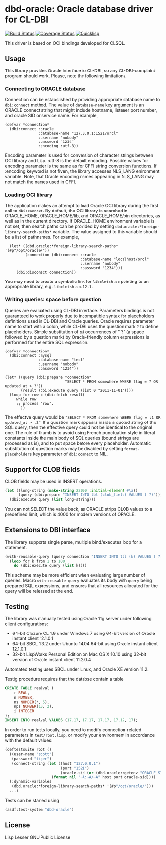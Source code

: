 # dbd-oracle: Oracle database driver for CL-DBI

[![Build Status](https://travis-ci.org/sergadin/dbd-oracle.svg?branch=master)](https://travis-ci.org/sergadin/dbd-oracle)
[![Coverage Status](https://coveralls.io/repos/github/sergadin/dbd-oracle/badge.svg?branch=master)](https://coveralls.io/github/sergadin/dbd-oracle?branch=master)
[![Quicklisp](http://quickdocs.org/badge/dbd-oracle.svg)](http://quickdocs.org/dbd-oracle/)

This driver is based on OCI bindings developed for CLSQL.

## Usage

This library provides Oracle interface to CL-DBI, so any
CL-DBI-complaint program should work. Please, note the following
limitations.

### Connecting to ORACLE database

Connection can be estabslished by providing appropriate database name
to `dbi:connect` method. The value of `database-name` key argument is an
ORACLE connect string that might include hostname, listener port
number, and oracle SID or service name. For example,

```common-lisp
(defvar *connection*
  (dbi:connect :oracle
               :database-name "127.0.0.1:1521/orcl"
               :username "nobody"
               :password "1234"
               :encoding :utf-8))
```

Encoding parameter is used for conversion of character strings between
OCI library and Lisp. :utf-8 is the default encoding. Possible values
for encoding parameter is the same as for CFFI string conversion
functions. If :encoding keyword is not fiven, the library accesses
NLS_LANG enironment variable. Note, that Oracle encoding names
appearing in NLS_LANG may not match the names used in CFFI.


### Loading OCI library

The application makes an attempt to load Oracle OCI library during the
first call to `dbi:connect`. By default, the OCI library is searched in
ORACLE_HOME, ORACLE_HOME/lib, and ORACLE_HOME/bin directories, as well
as in the current directory. If ORACLE_HOME environment variable is
not set, then search paths can be provided by setting
`dbd.oracle:*foreign-library-search-paths*` variable. The value
assigned to this variable should be a list of pathnames. For example,

```common-lisp
  (let* ((dbd.oracle:*foreign-library-search-paths* '(#p"/opt/oracle/"))
         (connection (dbi:connect :oracle
                                  :database-name "localhost/orcl"
                                  :username "nobody"
                                  :password "1234")))
     (dbi:disconect connection))
```

You may need to create a symbolic link for `libclntsh.so` pointing to
an appropriate library, e.g. `libclntsh.so.12.1`.

### Writing queries: space before question

Queries are evaluated using CL-DBI interface. Parameters bindings is
not guaranteed to work properly due to incompatible syntax for
placeholders definitions used in CL-DBI and Oracle queries. Oracle
requires parameter name to start with a colon, while CL-DBI uses the
question mark `?` to define placeholders. Simple substitution of *all*
occurrences of " ?" (a space followed by a question mark) by
Oracle-friendly column expressions is performed for the entire SQL
expression.

```common-lisp
(defvar *connection*
  (dbi:connect :mysql
               :database-name "test"
               :username "nobody"
               :password "1234"))

(let* ((query (dbi:prepare *connection*
                           "SELECT * FROM somewhere WHERE flag = ? OR updated_at > ?"))
       (result (dbi:execute query (list 0 "2011-11-01"))))
  (loop for row = (dbi:fetch result)
     while row
     ;; process "row".
       ))
```

The effectve query would be
`"SELECT * FROM somewhere WHERE flag = :1 OR updated_at > :2"`.
If a question mark appears inside a quoted string of the SQL query,
then the effective query could not be identical to the original
one. The rule of thumb is to avoid using French punctuation style in
literal constants inside the main body of SQL queries (bound strings
are processed as is), and to put space before every placeholder. Automatic
substitution of question marks may be disabled by setting
`format-placeholders` key parameter of `dbi:connect` to NIL.

## Support for CLOB fields

CLOB fields may be used in INSERT operations.

```lisp
(let ((long-string (make-string 22000 :initial-element #\a))
      (query (dbi:prepare "INSERT INTO tbl (clob_field) VALUES ( ?)")))
  (dbi:execute query (list long-string)))
```

You can not SELECT the value back, as ORACLE strips CLOB values to a
predefined limit, which is 4000 for modern versions of ORACLE.

## Extensions to DBI interface

The library supports single parse, multiple bind/executes loop for a statement.

```lisp
(with-reusable-query (query connection "INSERT INTO tbl (k) VALUES ( ?)")
  (loop for k from 1 to 100
    do (dbi:execute query (list k))))
```

This scheme may be more efficient when evaluating large number of
queries. Macro `with-reusable-query` evaluates its body with `query`
being prepared SQL expressions, and ensures that all resources
allocated for the query will be released at the end.

## Testing

The library was manually tested using Oracle 11g server under following client configurations:

* 64-bit Clozure CL 1.9 under Windows 7 using 64-bit version of Oracle instant client 12.1.0.1
* 64-bit SBCL 1.3.2 under Ubuntu 14.04 64-bit using Oracle instant client 12.1.0.1
* 32-bit LispWorks Personal Edition on Mac OS X 10.10 using 32-bit version of Oracle instant client 11.2.0.4

Automated testing uses SBCL under Linux, and Oracle XE version
11.2.

Testig procedure requires that the databse contain a table

```SQL
CREATE TABLE realval (
    r REAL,
    n NUMBER,
    ns NUMBER(*, 5),
    nps NUMBER(10, 2),
    i INTEGER
);
INSERT INTO realval VALUES (17.17, 17.17, 17.17, 17.17, 17);
```

In order to run tests locally, you need to modify connection-related
parameters in `test/root.lisp`, or modify your environment in
accordance with the default values:

```lisp
(deftestsuite root ()
  ((user-name "scott")
   (password "tiger")
   (connect-string (let ((host "127.0.0.1")
                         (port "1521")
                         (oracle-sid (or (dbd.oracle::getenv "ORACLE_SID") "orcl")))
                     (format nil "~A:~A/~A" host port oracle-sid))))
  (:dynamic-variables
   (dbd.oracle:*foreign-library-search-paths* '(#p"/opt/oracle/")))
  ...)
```

Tests can be started using
```lisp
(asdf:test-system "dbd-oracle")
```

## License

Lisp Lesser GNU Public License
